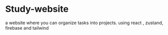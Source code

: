 # Study-website
a website where you can organize tasks into projects. using react , zustand, firebase and tailwind
